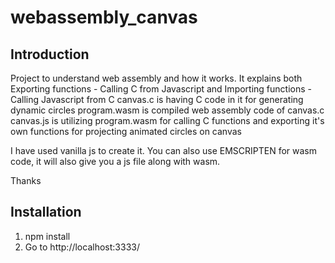 # webassembly_canvas

## Introduction

Project to understand web assembly and how it works.
It explains both Exporting functions - Calling C from Javascript and Importing functions - Calling Javascript from C
canvas.c is having C code in it for generating dynamic circles
program.wasm is compiled web assembly code of canvas.c
canvas.js is utilizing program.wasm for calling C functions and exporting it's own functions for projecting animated circles on canvas

I have used vanilla js to create it. You can also use EMSCRIPTEN for wasm code, it will also give you a js file along with wasm.

Thanks

## Installation

1. npm install
2. Go to http://localhost:3333/
